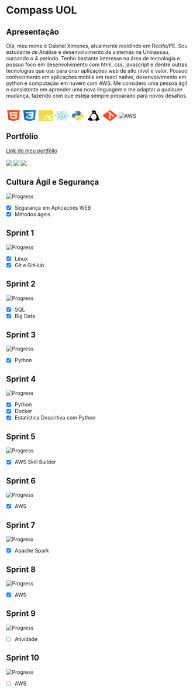 # Compass UOL

## Apresentação

Olá, meu nome é Gabriel Ximenes, atualmente residindo em Recife/PE. Sou estudante de Análise e desenvolvimento de sistemas na Uninassau, cursando o 4 período. Tenho bastante interesse na área de tecnologia e possuo foco em desenvolvimento com html, css, javascript e dentre outras tecnologias que uso para criar aplicações web de alto nível e valor. Possuo conhecimento em aplicações mobile em react native, desenvolvimento em python e computação em nuvem com AWS. 
Me considero uma pessoa ágil e consistente em aprender uma nova linguagem e me adaptar a qualquer mudança, fazendo com que esteja sempre preparado para novos desafios.

<div style="display: inline_block"><br>
  <img align="center" alt="HTML" height="30" width="40" src="https://raw.githubusercontent.com/devicons/devicon/master/icons/html5/html5-original.svg">
  <img align="center" alt="CSS" height="30" width="40" src="https://raw.githubusercontent.com/devicons/devicon/master/icons/css3/css3-original.svg">
  <img align="center" alt="Js" height="30" width="40" src="https://raw.githubusercontent.com/devicons/devicon/master/icons/javascript/javascript-plain.svg">
  <img align="center" alt="REACT" height="30" width="40" src="https://raw.githubusercontent.com/devicons/devicon/master/icons/react/react-original.svg">
  <img align="center" alt="PYTHON" height="30" width="40" src="https://raw.githubusercontent.com/devicons/devicon/master/icons/python/python-original.svg">
  <img align="center" alt="LINUX" height="30" width="40" src="https://raw.githubusercontent.com/devicons/devicon/master/icons/linux/linux-plain.svg">
  <img align="center" alt="GIT" height="30" width="40" src="https://raw.githubusercontent.com/devicons/devicon/master/icons/git/git-plain.svg">
  <img align="center" alt="AWS" height="30" width="40" src="https://cdn.jsdelivr.net/gh/devicons/devicon/icons/amazonwebservices/amazonwebservices-plain-wordmark.svg" />
          
</div>

## Portfólio

[Link do meu portfólio](https://gabrielxbc00.github.io/)
<br>
<br>
<a href="https://instagram.com/gabrielximenes13" target="_blank"><img src="https://img.shields.io/badge/-Instagram-%23E4405F?style=for-the-badge&logo=instagram&logoColor=white" target="_blank"></a> 
  <a href = "mailto:ximenesbc2004@gmail.com"><img src="https://img.shields.io/badge/-Gmail-%23333?style=for-the-badge&logo=gmail&logoColor=white" target="_blank"></a>
  <a href="https://www.linkedin.com/in/gabriel-ximenes-69409b24b/" target="_blank"><img src="https://img.shields.io/badge/-LinkedIn-%230077B5?style=for-the-badge&logo=linkedin&logoColor=white" target="_blank"></a> 

## Cultura Ágil e Segurança

![Progress](https://progress-bar.dev/100/)

- [x] Segurança em Aplicações WEB
- [x] Métodos ágeis

## Sprint 1

![Progress](https://progress-bar.dev/100/)

- [x] Linux
- [x] Git e GitHub

## Sprint 2

![Progress](https://progress-bar.dev/100/)

- [x] SQL 
- [x] Big Data 

## Sprint 3

![Progress](https://progress-bar.dev/100/)

- [x] Python

## Sprint 4

![Progress](https://progress-bar.dev/100/)

- [x] Python 
- [x] Docker
- [x] Estatística Descritiva com Python

## Sprint 5

![Progress](https://progress-bar.dev/100/)

- [x] AWS Skill Builder

## Sprint 6

![Progress](https://progress-bar.dev/100/)

- [x] AWS

## Sprint 7

![Progress](https://progress-bar.dev/100/)

- [x] Apache Spark

## Sprint 8

![Progress](https://progress-bar.dev/100/)

- [x] AWS

## Sprint 9

![Progress](https://progress-bar.dev/0/)

 - [ ] Atividade

## Sprint 10

![Progress](https://progress-bar.dev/0/)

- [ ] AWS
